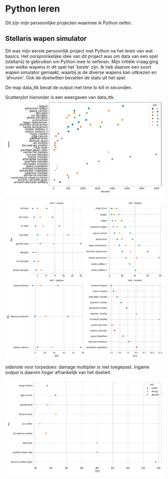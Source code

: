 # Python leren
Dit zijn mijn persoonlijke projecten waarmee ik Python oefen. 


## Stellaris wapen simulator
Dit was mijn eerste persoonlijk project met Python na het leren van wat basics. 
Het oorspronkelijke idee van dit project was om data van een spel (stellaris)
te gebruiken om Python mee te oefenen. 
Mijn initiële vraag ging over welke wapens in dit spel het 'beste' zijn. 
Ik heb daarom een soort wapen simulator gemaakt, waarbij je de diverse wapens kan uitkiezen en 'afvuren'. 
Ook de doelwitten bevatten de stats uit het spel.

De map data_ttk bevat de output met time to kill in seconden.

Scatterplot hieronder is een weergaven van data_ttk.
![Test](stellaris_weapon_simulator/data_ttk/figure_all_ttk.png?raw=True "Time to kill")

![Test](stellaris_weapon_simulator/data_ttk/figure_w_dps.png?raw=True "DPS")

sidenote voor torpedoes: damage multiplier is niet toegepast. Ingame output is daarom hoger afhankelijk van het doelwit. 

![Test](stellaris_weapon_simulator/data_ttk/figure_XL_dps.png?raw=True "DPS XL weapons")
